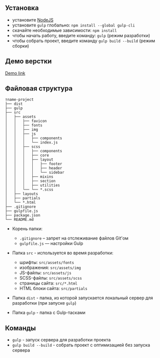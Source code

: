 ## Установка
* установите [NodeJS](https://nodejs.org/en/)
* установите ```gulp``` глобально: ```npm install --global gulp-cli```
* скачайте необходимые зависимости: ```npm install```
* чтобы начать работу, введите команду: ```gulp``` (режим разработки)
* чтобы собрать проект, введите команду ```gulp build --build``` (режим сборки)

## Демо верстки
[Demo link](http://alexbolshakov.ru/uralsib/)

## Файловая структура

```
тname-project
├── dist
├── gulp
├── src
│   ├── assets
│   │   ├── favicon
│   │   ├── fonts
│   │   ├── img
│   │   ├── js
│   │   │   ├── components
│   │   │   └── index.js
│   │   ├── scss
│   │   │   ├── components
│   │   │   ├── core
│   │   │   ├── layout
│   │   │   │   ├── footer
│   │   │   │   ├── header
│   │   │   │   └── sidebar
│   │   │   ├── mixins
│   │   │   ├── section
│   │   │   ├── utilities
│   │   └── └── *.scss
│   ├── layouts
│   ├── partials
│   └── *.html
├── .gitignore
├── gulpfile.js
├── package.json
└── README.md

```

* Корень папки:
    * ```.gitignore``` – запрет на отслеживание файлов Git'ом
    * ```gulpfile.js``` — настройки Gulp    
    
* Папка ```src``` - используется во время разработки:
    * шрифты: ```src/assets/fonts```
    * изображения: ```src/assets/img```
    * JS-файлы: ```src/assets/js```
    * SCSS-файлы: ```src/assets/scss```
    * страницы сайта: ```src/*.html```
    * HTML блоки сайта: ```src/partials```
* Папка ```dist``` - папка, из которой запускается локальный сервер для разработки (при запуске ```gulp```)
* Папка ```gulp``` - папка с Gulp-тасками

## Команды
* ```gulp``` - запуск сервера для разработки проекта
* ```gulp build --build``` - собрать проект с оптимизацией без запуска сервера
